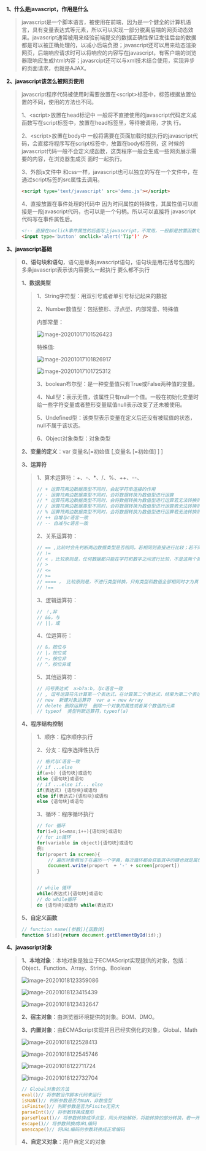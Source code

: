 **1、什么是javascript，作用是什么**

> javascript是一个脚本语言，被使用在前端，因为是一个健全的计算机语言，具有变量表达式等元素，所以可以实现一部分脱离后端的网页动态效果。javascript通常被用来经验前端提交的数据正确性保证发往后台的数据都是可以被正确处理的，以减小后端负担；javascript还可以用来动态渲染网页，后端响应请求时可以将响应的内容写在javascript，有客户端的浏览器取响应生成html内容；javasrcipt还可以与xml技术结合使用，实现异步的页面请求，也就是AJAX。

**2、javascript该怎么被网页使用**

> javascript程序代码被使用时需要放置在\<script>标签中，标签根据放置位置的不同，使用的方法也不同。
>
> 1、\<script>放置在head标记中
> 		一般将不直接使用的javascript代码定义成函数写在script标签中，放置在head标签里，等待被调用，才执		行。
>
> 2、\<script>放置在body中
> 		一般将需要在页面加载时就执行的javascript代码，会直接将程序写在script标签中，放置在body标签例，这		时候的javascript代码一般不会定义成函数，这类程序一般会生成一些网页展示需要的内容，在浏览器生成页		面时一起执行。
>
> 3、外部js文件中
> 		和css一样，javascript也可以独立的写在一个文件中，在通过script标签的src属性去调用。
>
> ```html
> <script type='text/javascript' src='demo.js'></script>
> ```
>
> 4、直接放置在事件处理的代码中
> 		因为时间属性的特殊性，其属性值可以直接是一段javascript代码，也可以是一个句柄。所以可以直接将		javascript代码写在事件属性后。
>
> ```html
> <!-- 直接在onclick事件属性的后面写上javascript，不常用，一般都是放置函数句柄 -->
> <input type='button' onclick='alert('Tip')' />
> ```
>
> 

**3、javascript基础**

> **0、语句块和语句**，语句是单条javascript语句，语句块是用花括号包围的多条javascript表示该内容要么一起执行		要么都不执行
>
> **1、数据类型**
>
> > 1、String字符型：用双引号或者单引号标记起来的数据
> >
> > 2、Number数值型：包括整形、浮点型、内部常量、特殊值
> >
> > 内部常量：
> >
> > ![image-20201017101526423](image\image-20201017101526423.png)
> >
> > 特殊值:
> >
> > ![image-20201017101826917](image\image-20201017101826917.png)
> >
> > ![image-20201017101725312](image\image-20201017101725312.png)
> >
> > 3、boolean布尔型：是一种变量值只有True或False两种值的变量。
> >
> > 4、Null型：表示无值，该属性只有null一个值。一般在初始化变量时给一些字符变量或者整形变量赋值null表示改变了还未被使用。
> >
> > 5、Undefined型：该类型表示变量在定义后还没有被赋值的状态，null不属于该状态。
> >
> > 6、Object对象类型：对象类型
>
> **2、变量的定义**：var 变量名[=初始值 [,变量名 [=初始值] ] ]
>
> **3、运算符**
>
> > 1、算术运算符：+、-、*、/、%、++、--、
> >
> > ```javascript
> > // + 运算符两边数据类型不同时，会起字符串连接的作用
> > // - 运算符两边数据类型不同时，会将数据转换为数值型进行运算
> > // * 运算符两边数据类型不同时，会将数据转换为数值型进行运算若无法转换则结果为NaN
> > // / 运算符两边数据类型不同时，会将数据转换为数值型进行运算若无法转换则结果为NaN
> > // % 运算符两边数据类型不同时，会将数据转换为数值型进行运算若无法转换则结果为NaN
> > // ++ 自增与c语言一致
> > // -- 自减与c语言一致
> > ```
> >
> > 2、关系运算符：
> >
> > ```javascript
> > // == ,比较时会先判断两边数据类型是否相同，若相同则直接进行比较；若不同又有以下情况时则先进行类型转换在比较。类型转换的规则是：1、如果操作数中有数值型又有字符串则将字符串转换为数值型。2、如果操作数中有布尔型则将True是为1，false是为0进行比较。3、如果操作数是一个对象，一个是字符串或数值，则把对象转换成其中一种类型进行比较。；若无以上情况时，只有在两个变量引用同一个对象时才是相同的，负责都是不同的。；特殊值比较时：1、NaN不同于NaN，2、null等于undefind、3、null、undefind都与自身相等。
> > // !=
> > // < ，比较原则是，任何数据都只能在字符和数字之间进行比较，不是这两个类型的将被转换成这两个类型进行比较，若不能转换则结果为false，优先转换为数值型。
> > // >
> > // <=
> > // >=
> > // ==== ， 比较原则是，不进行类型转换，只有类型和数值全部相同时才为真
> > // !==
> > ```
> >
> > 3、逻辑运算符：
> >
> > ```javascript
> > // ！,非
> > // &&，与
> > // ||，或
> > ```
> >
> > 4、位运算符：
> >
> > ```javascript
> > // &，按位与
> > // |，按位或
> > // ~，按位非
> > // ^，按位异或
> > ```
> >
> > 5、其他运算符：
> >
> > ```javascript
> > // 问号表达式  a>b?a:b，与c语言一致
> > // , 逗号运算符先计算第一个表达式，在计算第二个表达式，结果为第二个表达式
> > // new  新建对象运算符  var a = new Array
> > // delete 删除运算符  删除一个对象的属性或者某个数值的元素
> > // typeof  类型判断运算符，typeof(a)
> > ```
> >
> > 
>
> **4、程序结构控制**
>
> > 1、顺序：程序顺序执行
> >
> > 2、分支：程序选择性执行
> >
> > ```javascript
> > // 格式与C语言一致
> > // if ...else
> > if(a>b) {语句块}或语句
> > else {语句块}或语句
> > // if ...else if... else
> > if(表达式) {语句块}或语句
> > else if(表达式){语句块}或语句
> > else {语句块}或语句
> > ```
> >
> > 3、循环：程序循环执行
> >
> > ```javascript
> > // for 循环
> > for(i=0;i<=max;i++){语句块}或语句
> > // for in循环
> > for(variable in object){语句块}或语句
> > 例:
> > for(propert in screen){
> >     // 遍历对象相当于在遍历一个字典，每次循环都会获取其中的键也就是属性名，再用属性名去获取属性值，这里的screen是windows对象下screen对象，保存客户端屏幕信息。
> >     document.write(propert  + '-' + screen[propert])
> > }
> > 
> > 
> > // while 循环
> > while(表达式){语句块}或语句
> > // do while循环
> > do {语句块}或语句 while(表达式)
> > ```
> >
> > 
>
> **5、自定义函数**
>
> ```javascript
> // function name([参数]){函数体}
> function $(id){return document.getElementById(id);}
> ```
>
> 

**4、javascript对象**

> **1、本地对象**：本地对象是独立于ECMAScript实现提供的对象，包括：Object、Function、Array、String、Boolean
>
> ![image-20201018123359086](image\image-20201018123359086.png)
>
> ![image-20201018123415439](image\image-20201018123415439.png)
>
> ![image-20201018123432647](image\image-20201018123432647.png)
>
> 
>
> **2、宿主对象**：由浏览器环境提供的对象。BOM、DMO。
>
> **3、内置对象**：由ECMAScript实现并且已经实例化的对象，Global、Math
>
> ![image-20201018122528413](image\image-20201018122528413.png)
>
> ![image-20201018122545746](image\image-20201018122545746.png)
>
> ![image-20201018122711724](image\image-20201018122711724.png)
>
> ![image-20201018122732704](image\image-20201018122732704.png)
>
> ```javascript
> // Global对象的方法
> eval()// 将参数当作脚本代码来运行
> isNaN()// 判断参数是否为NaN，非数值型
> isFinite()// 判断参数是否为Finite无穷大
> parseInt()// 将参数转换成整形
> parseFloat()// 将参数转换成浮点型，同头开始解析，将能转换的部分转换，若一开始旧无法转换则返回NaN
> escape()// 将参数转换成URL编码
> unescape()// 将URL编码的参数转换成正常编码
> ```
>
> **4、自定义对象**：用户自定义的对象
